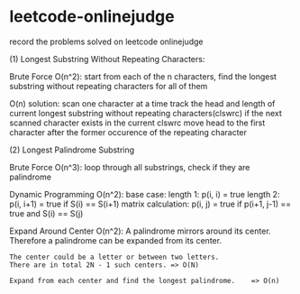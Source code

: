 leetcode-onlinejudge
====================
record the problems solved on leetcode onlinejudge

(1) Longest Substring Without Repeating Characters:

Brute Force O(n^2): start from each of the n characters, find the longest substring without repeating characters for all of them

O(n) solution:          scan one character at a time
                        track the head and length of current longest substring without repeating characters(clswrc)
                        if the next scanned character exists in the current clswrc
                        move head to the first character after the former occurence of the repeating character

(2) Longest Palindrome Substring

Brute Force O(n^3): loop through all substrings, check if they are palindrome

Dynamic Programming O(n^2):
    base case:
        length 1: p(i, i) = true
        length 2: p(i, i+1) = true if S(i) == S(i+1)
    matrix calculation:
        p(i, j) = true if p(i+1, j-1) == true and S(i) == S(j)

Expand Around Center O(n^2):
    A palindrome mirrors around its center.
	Therefore a palindrome can be expanded from its center.

	The center could be a letter or between two letters.
	There are in total 2N - 1 such centers.	=> O(N)

	Expand from each center and find the longest palindrome.	=> O(n)
